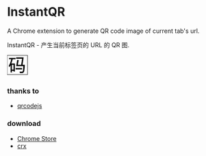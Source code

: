 InstantQR
=========

A Chrome extension to generate QR code image of current tab's url.

InstantQR - 产生当前标签页的 URL 的 QR 图.

![](extension/icon48.png)

### thanks to
+ [qrcodejs](https://github.com/davidshimjs/qrcodejs)

### download

+ [Chrome Store](https://chrome.google.com/webstore/detail/instantqr/fjhhlfjdpnfmamhlnbgejlkbpopijjbn?utm_source=chrome-ntp-icon)
+ [crx](https://github.com/mxui/InstantQR/blob/master/download/InstantQR.crx)
